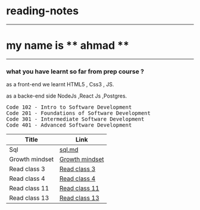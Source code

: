 # reading-notes
---
# my name is ** ahmad **
---
### what you have learnt so far from prep course ?
as a front-end we learnt HTML5 , Css3 , JS.

as a backe-end side NodeJs ,React Js ,Postgres.
<pre>
Code 102 - Intro to Software Development
Code 201 - Foundations of Software Development
Code 301 - Intermediate Software Development
Code 401 - Advanced Software Development
</pre>


| Title | Link |
| -------- | -------- | 
| Sql |  [sql.md](/sql.md) |
| Growth mindset  | [Growth mindset](/Grothmindset.md) |
| Read class 3  | [Read class 3](/read-class3.md) |
| Read class 4  | [Read class 4](/Read:Class-04.md) |
| Read class 11  | [Read class 11](/read-class-11.md) |
| Read class 13 | [Read class 13](/readclass13.md) |


 
